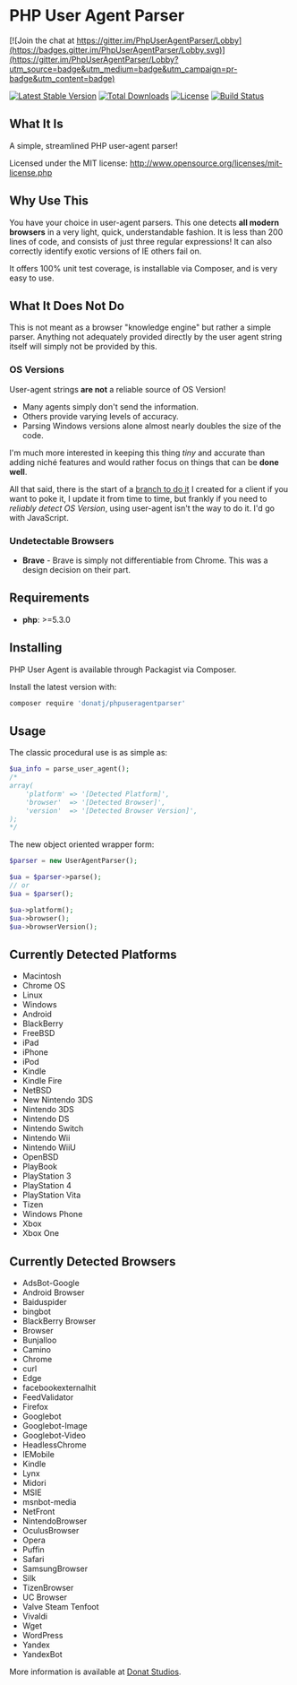 # PHP User Agent Parser

[![Join the chat at https://gitter.im/PhpUserAgentParser/Lobby](https://badges.gitter.im/PhpUserAgentParser/Lobby.svg)](https://gitter.im/PhpUserAgentParser/Lobby?utm_source=badge&utm_medium=badge&utm_campaign=pr-badge&utm_content=badge)


[![Latest Stable Version](https://poser.pugx.org/donatj/phpuseragentparser/version)](https://packagist.org/packages/donatj/phpuseragentparser)
[![Total Downloads](https://poser.pugx.org/donatj/phpuseragentparser/downloads)](https://packagist.org/packages/donatj/phpuseragentparser)
[![License](https://poser.pugx.org/donatj/phpuseragentparser/license)](https://packagist.org/packages/donatj/phpuseragentparser)
[![Build Status](https://travis-ci.org/donatj/Flags.svg?branch=master)](https://travis-ci.org/donatj/Flags)


## What It Is

A simple, streamlined PHP user-agent parser!

Licensed under the MIT license: http://www.opensource.org/licenses/mit-license.php

## Why Use This

You have your choice in user-agent parsers. This one detects **all modern browsers** in a very light, quick, understandable fashion.
It is less than 200 lines of code, and consists of just three regular expressions!
It can also correctly identify exotic versions of IE others fail on.

It offers 100% unit test coverage, is installable via Composer, and is very easy to use.

## What It Does Not Do

This is not meant as a browser "knowledge engine" but rather a simple parser. Anything not adequately provided directly by the user agent string itself will simply not be provided by this.


### OS Versions

User-agent strings **are not** a reliable source of OS Version!

- Many agents simply don't send the information.
- Others provide varying levels of accuracy.
- Parsing Windows versions alone almost nearly doubles the size of the code.

I'm much more interested in keeping this thing *tiny* and accurate than adding niché features and would rather focus on things that can be **done well**.

All that said, there is the start of a [branch to do it](https://github.com/donatj/PhpUserAgent/tree/os_version_detection) I created for a client if you want to poke it, I update it from time to time, but frankly if you need to *reliably detect OS Version*, using user-agent isn't the way to do it. I'd go with JavaScript.

### Undetectable Browsers

- **Brave** - Brave is simply not differentiable from Chrome. This was a design decision on their part.

## Requirements

- **php**: >=5.3.0

## Installing

PHP User Agent is available through Packagist via Composer.

Install the latest version with:

```bash
composer require 'donatj/phpuseragentparser'
```

## Usage

The classic procedural use is as simple as:

```php
$ua_info = parse_user_agent();
/*
array(
	'platform' => '[Detected Platform]',
	'browser'  => '[Detected Browser]',
	'version'  => '[Detected Browser Version]',
);
*/
```


The new object oriented wrapper form:

```php
$parser = new UserAgentParser();

$ua = $parser->parse();
// or
$ua = $parser();

$ua->platform();
$ua->browser();
$ua->browserVersion();
```

## Currently Detected Platforms

- Macintosh  
- Chrome OS  
- Linux  
- Windows  
- Android  
- BlackBerry  
- FreeBSD  
- iPad  
- iPhone  
- iPod  
- Kindle  
- Kindle Fire  
- NetBSD  
- New Nintendo 3DS  
- Nintendo 3DS  
- Nintendo DS  
- Nintendo Switch  
- Nintendo Wii  
- Nintendo WiiU  
- OpenBSD  
- PlayBook  
- PlayStation 3  
- PlayStation 4  
- PlayStation Vita  
- Tizen  
- Windows Phone  
- Xbox  
- Xbox One

## Currently Detected Browsers

- AdsBot-Google  
- Android Browser  
- Baiduspider  
- bingbot  
- BlackBerry Browser  
- Browser  
- Bunjalloo  
- Camino  
- Chrome  
- curl  
- Edge  
- facebookexternalhit  
- FeedValidator  
- Firefox  
- Googlebot  
- Googlebot-Image  
- Googlebot-Video  
- HeadlessChrome  
- IEMobile  
- Kindle  
- Lynx  
- Midori  
- MSIE  
- msnbot-media  
- NetFront  
- NintendoBrowser  
- OculusBrowser  
- Opera  
- Puffin  
- Safari  
- SamsungBrowser  
- Silk  
- TizenBrowser  
- UC Browser  
- Valve Steam Tenfoot  
- Vivaldi  
- Wget  
- WordPress  
- Yandex  
- YandexBot

More information is available at [Donat Studios](http://donatstudios.com/PHP-Parser-HTTP_USER_AGENT).